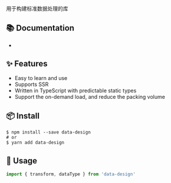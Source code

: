 <br />
用于构建标准数据处理的库

## 📚 Documentation

-

## ✨ Features

- Easy to learn and use
- Supports SSR
- Written in TypeScript with predictable static types
- Support the on-demand load, and reduce the packing volume

## 📦 Install

```
$ npm install --save data-design
# or
$ yarn add data-design
```

## 🔨 Usage

```typescript
import { transform, dataType } from 'data-design'
```
